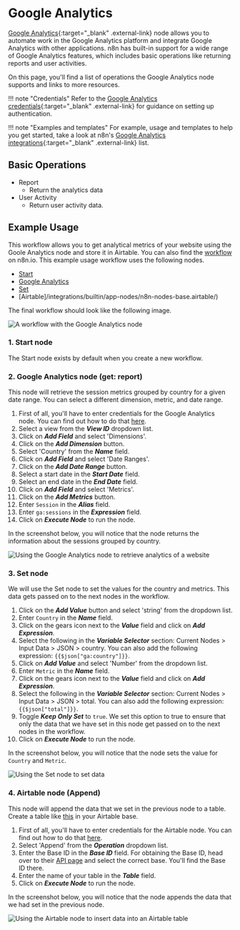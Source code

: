 # Google Analytics

[Google Analytics](https://analytics.google.com/){:target="_blank" .external-link} node allows you to automate work in the Google Analytics platform and integrate Google Analytics with other applications. n8n has built-in support for a wide range of Google Analytics features, which includes basic operations like returning reports and user activities.

On this page, you'll find a list of operations the Google Analytics node supports and links to more resources.

!!! note "Credentials"
    Refer to the [Google Analytics credentials](https://docs.n8n.io/integrations/builtin/credentials/google/){:target="_blank" .external-link} for guidance on setting up authentication. 

!!! note "Examples and templates"
    For example, usage and templates to help you get started, take a look at n8n's [Google Analytics integrations](https://n8n.io/integrations/google-analytics/){:target="_blank" .external-link} list.


## Basic Operations

* Report
    * Return the analytics data
* User Activity
    * Return user activity data.

## Example Usage

This workflow allows you to get analytical metrics of your website using the Goole Analytics node and store it in Airtable. You can also find the [workflow](https://n8n.io/workflows/892) on n8n.io. This example usage workflow uses the following nodes.
- [Start](/integrations/builtin/core-nodes/n8n-nodes-base.start/)
- [Google Analytics]()
- [Set](/integrations/builtin/core-nodes/n8n-nodes-base.set/)
- [Airtable]/integrations/builtin/app-nodes/n8n-nodes-base.airtable/)

The final workflow should look like the following image.

![A workflow with the Google Analytics node](/_images/integrations/builtin/app-nodes/googleanalytics/workflow.png)

### 1. Start node

The Start node exists by default when you create a new workflow.

### 2. Google Analytics node (get: report)

This node will retrieve the session metrics grouped by country for a given date range. You can select a different dimension, metric, and date range.

1. First of all, you'll have to enter credentials for the Google Analytics node. You can find out how to do that [here](/integrations/builtin/credentials/google/).
2. Select a view from the ***View ID*** dropdown list.
3. Click on ***Add Field*** and select 'Dimensions'.
4. Click on the ***Add Dimension*** button.
5. Select 'Country' from the ***Name*** field.
6. Click on ***Add Field*** and select 'Date Ranges'.
7. Click on the ***Add Date Range*** button.
8. Select a start date in the ***Start Date*** field.
9. Select an end date in the ***End Date*** field.
10. Click on ***Add Field*** and select 'Metrics'.
11. Click on the ***Add Metrics*** button.
12. Enter `Session` in the ***Alias*** field.
13. Enter `ga:sessions` in the ***Expression*** field.
14. Click on ***Execute Node*** to run the node.

In the screenshot below, you will notice that the node returns the information about the sessions grouped by country.

![Using the Google Analytics node to retrieve analytics of a website](/_images/integrations/builtin/app-nodes/googleanalytics/analytics_node.png)

### 3. Set node

We will use the Set node to set the values for the country and metrics. This data gets passed on to the next nodes in the workflow.

1. Click on the ***Add Value*** button and select 'string' from the dropdown list.
2. Enter `Country` in the ***Name*** field.
3. Click on the gears icon next to the ***Value*** field and click on ***Add Expression***.
4. Select the following in the ***Variable Selector*** section: Current Nodes > Input Data > JSON > country. You can also add the following expression: `{{$json["ga:country"]}}`.
5. Click on ***Add Value*** and select 'Number' from the dropdown list.
6. Enter `Metric` in the ***Name*** field.
7. Click on the gears icon next to the ***Value*** field and click on ***Add Expression***.
8. Select the following in the ***Variable Selector*** section: Current Nodes > Input Data > JSON > total. You can also add the following expression: `{{$json["total"]}}`.
9. Toggle ***Keep Only Set*** to `true`. We set this option to true to ensure that only the data that we have set in this node get passed on to the next nodes in the workflow.
10. Click on ***Execute Node*** to run the node.

In the screenshot below, you will notice that the node sets the value for `Country` and `Metric`.

![Using the Set node to set data](/_images/integrations/builtin/app-nodes/googleanalytics/set_node.png)

### 4. Airtable node (Append)

This node will append the data that we set in the previous node to a table. Create a table like [this](https://airtable.com/shrFIVzFaXgv7LekV) in your Airtable base.

1. First of all, you'll have to enter credentials for the Airtable node. You can find out how to do that [here](/integrations/builtin/credentials/airtable/).
2. Select 'Append' from the ***Operation*** dropdown list.
3. Enter the Base ID in the ***Base ID*** field. For obtaining the Base ID, head over to their [API page](https://airtable.com/api) and select the correct base. You'll find the Base ID there.
4. Enter the name of your table in the ***Table*** field.
5. Click on ***Execute Node*** to run the node.

In the screenshot below, you will notice that the node appends the data that we had set in the previous node.

![Using the Airtable node to insert data into an Airtable table](/_images/integrations/builtin/app-nodes/googleanalytics/airtable_node.png)
